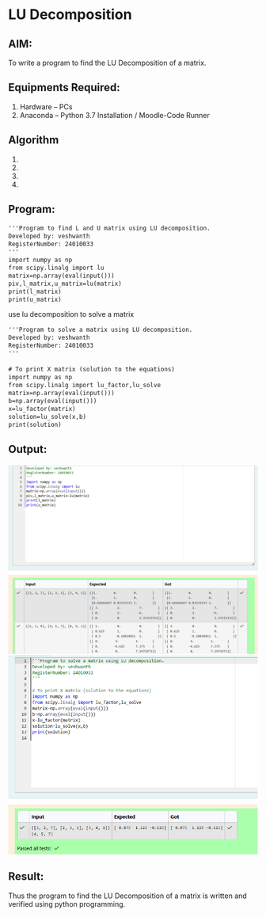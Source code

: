 # LU Decomposition 

## AIM:
To write a program to find the LU Decomposition of a matrix.

## Equipments Required:
1. Hardware – PCs
2. Anaconda – Python 3.7 Installation / Moodle-Code Runner

## Algorithm
1. 
2. 
3. 
4. 

## Program:

```
'''Program to find L and U matrix using LU decomposition.
Developed by: veshwanth
RegisterNumber: 24010033
'''
import numpy as np
from scipy.linalg import lu
matrix=np.array(eval(input()))
piv,l_matrix,u_matrix=lu(matrix)
print(l_matrix)
print(u_matrix)

```

use lu decomposition to solve a matrix


```
'''Program to solve a matrix using LU decomposition.
Developed by: veshwanth
RegisterNumber: 24010033
'''

# To print X matrix (solution to the equations)
import numpy as np
from scipy.linalg import lu_factor,lu_solve
matrix=np.array(eval(input()))
b=np.array(eval(input()))
x=lu_factor(matrix)
solution=lu_solve(x,b)
print(solution)

```

## Output:
![lu decomposition](output.png)
![lu decomposition to solve a matrix](output2.png)

## Result:
Thus the program to find the LU Decomposition of a matrix is written and verified using python programming.

